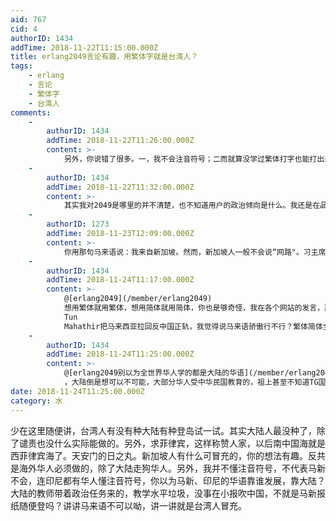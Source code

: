 ```yaml
---
aid: 767
cid: 4
authorID: 1434
addTime: 2018-11-22T11:15:00.000Z
title: erlang2049言论有趣，用繁体字就是台湾人？
tags:
    - erlang
    - 言论
    - 繁体字
    - 台湾人
comments:
    -
        authorID: 1434
        addTime: 2018-11-22T11:26:00.000Z
        content: >-
            另外，你说错了很多。一，我不会注音符号；二而就算没学过繁体打字也能打出来；三，用繁体的就是台湾人，你对这个世界的认识太肤浅，你知道海外华人社会用什么吗？你要不要出去强国看一看；四。台湾人没种？你确定，没种你们怎么还没有打下台湾。是不是你们没种？五。我得反对你这种人。支持一下台湾反共就成了台独你也是厉害，你知道台湾意义何在吗？估计你也没看过pincong，那是华人世界的圣地，你可以永远骄傲地说，谁说中华民族不能民主？最后一块清静之地，tg想踏上去还不反对？
    -
        authorID: 1434
        addTime: 2018-11-22T11:32:00.000Z
        content: >-
            其实我对2049是哪里的并不清楚，也不知道用户的政治倾向是什么。我还是在品葱沦陷后偶然网上搜到的。反TG就对了，看到我的评论并没有被五毛占领应该还算是个自由的地方。
    -
        authorID: 1273
        addTime: 2018-11-23T12:09:00.000Z
        content: >-
            你用那句马来语说：我来自新加坡。然而，新加坡人一般不会说“网路"。习主席讲话稿屏幕上提示的那个叫做”拼音“，不叫做”注音”。你之前在各个网站的发言都是繁体字，在我指出你假冒新加坡人以后，你就开始用简体字了。中国从来也没有说台湾是一个非正常国家，中国说台湾就是一个省，一个分裂政权。你的用词和你关注的话题，都体现出你是一个台独分子。
    -
        authorID: 1434
        addTime: 2018-11-24T11:17:00.000Z
        content: >-
            @[erlang2049](/member/erlang2049)
            想用繁体就用繁体，想用简体就用简体，你也是够奇怪，我在各个网站的发言，那么你找出来？我真的忍不住想骂你，你就看过我一段话就TMD整出这么多莫名其妙的还得我给你解释。我从小学了马来语要你管啊！加上一句不行啊。大马首相敦马哈迪医生Dr
            Tun
            Mahathir把马来西亚拉回反中国正轨，我觉得说马来语骄傲行不行？繁体简体全凭喜好。你看不懂中文是不是，维尼念岿然不动还需要注音，注音什么意思？给他标出来拼音。真当人傻是不是，注音符号和拼音符号台湾人也不会混好不好。你的文化水平太低，再次回你我确定了你是五毛。没什么交流价值，我反对一切TG意识形态。你还看过我在各个网站的发言，你知道我ID吗？这个id也就是在新品葱用。我以前一直在品葱，在推特，在medium，你确定你见过我的发言。那么你去找出来。没见过自己胡说八道还觉得有理的。新加坡人有什么可冒充的，台湾移民新加坡的多了去了，可惜我不是，我是从大陆过去的。但是，我跟你明说，台湾独不独立我无所谓，我又不是台湾的，我关注什么？社会主义什么时候灭亡，什么时候马列毛邓消失，什么时候TG崩溃，以及一切反TG反中国的言论，所有唱衰中国的，还有什么时候梧桐台湾，什么中国不民主、搞集中营，干扰宗教之类的。明告诉你，我不是台湾的，另外台独我不认为是个坏词，别以为说人台独别人就会想洗掉。台独，也就是五毛觉得不是好东西，而且一般不用来非台湾人吧？但非要我说的话，那我就讲，台湾独立冇乜不好。
    -
        authorID: 1434
        addTime: 2018-11-24T11:25:00.000Z
        content: >-
            @[erlang2049别以为全世界华人学的都是大陆的华语](/member/erlang2049别以为全世界华人学的都是大陆的华语)
            ，大陆倒是想可以不可能，大部分华人受中华民国教育的，祖上甚至不知道TG国是啥玩意儿，或者看到TG国垃圾下南洋。台湾在全世界教育华人华文的时候，大陆在哪儿。不就是近二十年来开始以孔子学院和派出教师免费教学的方式灌输价值观吗？教育还带上政治，真的是垃圾得不行。新加坡华文你中国教的啊？老子爱怎样讲就怎样讲，马新华文不是中国华文，马新简体和中国简体也不一样。要我给你普及下。真的不知道五毛到底学过多少东西，我看也就是和阿窿跑腿一个水平。
date: 2018-11-24T11:25:00.000Z
category: 水
---
```


少在这里随便讲，台湾人有没有种大陆有种登岛试一试。其实大陆人最没种了，除了谴责也没什么实际能做的。另外，求菲律宾，这样称赞人家，以后南中国海就是西菲律宾海了。天安门的日之丸。新加坡人有什么可冒充的，你的想法有趣。反共是海外华人必须做的，除了大陆走狗华人。另外，我并不懂注音符号，不代表马新不会，连印尼都有华人懂注音符号，你以为马新、印尼的华语靠谁发展，靠大陆？大陆的教师带着政治任务来的，教学水平垃圾，没事在小报吹中国，不就是马新报纸随便登吗？讲讲马来语不可以呦，讲一讲就是台湾人冒充。
